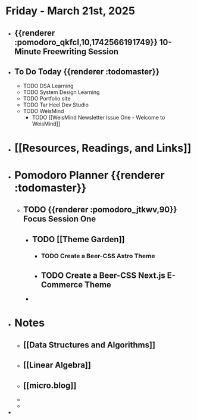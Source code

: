 # Friday - March 21st, 2025
- ## {{renderer :pomodoro_qkfcl,10,1742566191749}}  10-Minute Freewriting Session
- ## To Do Today {{renderer :todomaster}}
	- TODO DSA Learning
	- TODO System Design Learning
	- TODO Portfolio site
	- TODO Tar Heel Dev Studio
	- TODO WeisMind
		- TODO [[WeisMind Newsletter Issue One - Welcome to WeisMind]]
- # [[Resources, Readings, and Links]]
- # Pomodoro Planner {{renderer :todomaster}}
	- ## TODO {{renderer :pomodoro_jtkwv,90}}  Focus Session One
		- ## TODO [[Theme Garden]]
			- ### TODO Create a Beer-CSS Astro Theme
			- ## TODO Create a Beer-CSS Next.js E-Commerce Theme
		-
- # Notes
	- ## [[Data Structures and Algorithms]]
	- ## [[Linear Algebra]]
	- ## [[micro.blog]]
	-
	-
-